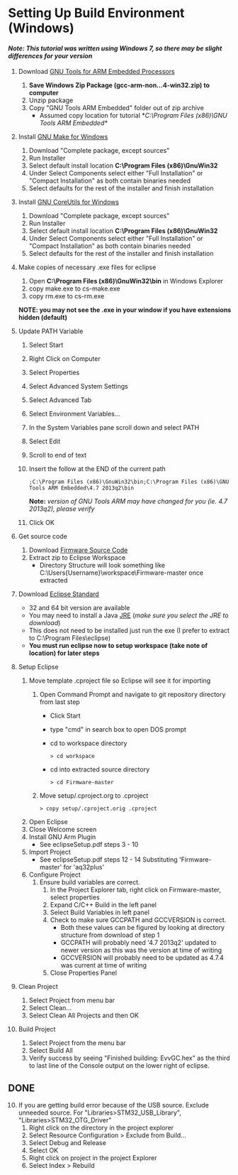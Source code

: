 # Setting Up Build Environment (Windows)

#### *Note: This tutorial was written using Windows 7, so there may be slight differences for your version*

1. 	Download [GNU Tools for ARM Embedded Processors](https://launchpad.net/gcc-arm-embedded) 
	1.	**Save Windows Zip Package (gcc-arm-non...4-win32.zip) to computer**
	1.	Unzip package
	1.	Copy "GNU Tools ARM Embedded" folder out of zip archive
		*	Assumed copy location for tutorial **C:\Program Files (x86)\GNU Tools ARM Embedded\**
2.	Install [GNU Make for Windows](http://gnuwin32.sourceforge.net/packages/make.htm)
	1.	Download "Complete package, except sources"
	2.	Run Installer
	3.	Select default install location **C:\Program Files (x86)\GnuWin32**
	4.	Under Select Components select either "Full Installation" or "Compact Installation" as both contain binaries needed
	5.	Select defaults for the rest of the installer and finish installation
3.	Install [GNU CoreUtils for Windows](http://gnuwin32.sourceforge.net/packages/coreutils.htm)
	1.	Download "Complete package, except sources"
	2.	Run Installer
	3.	Select default install location **C:\Program Files (x86)\GnuWin32**
	4.	Under Select Components select either "Full Installation" or "Compact Installation" as both contain binaries needed
	5.	Select defaults for the rest of the installer and finish installation
4.	Make copies of necessary .exe files for eclipse
	1.	Open **C:\Program Files (x86)\GnuWin32\bin** in Windows Explorer
	2.	copy make.exe to cs-make.exe
	3.	copy rm.exe to cs-rm.exe
	
	**NOTE: you may not see the .exe in your window if you have extensions hidden (default)**
5.	Update PATH Variable
	1. 	Select Start
	2.	Right Click on Computer
	3.	Select Properties
	4.	Select Advanced System Settings
	5.	Select Advanced Tab
	6.	Select Environment Variables...
	7.	In the System Variables pane scroll down and select PATH
	8.	Select Edit
	9.	Scroll to end of text
	10. Insert the follow at the END of the current path
	
		`;C:\Program Files (x86)\GnuWin32\bin;C:\Program Files (x86)\GNU Tools ARM Embedded\4.7 2013q2\bin`
		
		**Note:** *version of GNU Tools ARM may have changed for you (ie. 4.7 2013q2), please verify*
	11.	Click OK
5.	Get source code
	1.	Download [Firmware Source Code](https://github.com/EvvGC/Firmware/archive/master.zip)
	2.	Extract zip to Eclipse Workspace
		*	Directory Structure will look something like C:\Users\{Username}\workspace\Firmware-master once extracted
6.	Download [Eclipse Standard](http://www.eclipse.org/downloads/)
	*	32 and 64 bit version are available
	*	You may need to install a Java [JRE](http://www.oracle.com/technetwork/java/javase/downloads/index.html) (*make sure you select the JRE to download*)
	*	This does not need to be installed just run the exe (I prefer to extract to C:\Program Files\eclipse)
	*	**You must run eclipse now to setup workspace (take note of location) for later steps**
7.	Setup Eclipse
	1.	Move template .cproject file so Eclipse will see it for importing
		1.	Open Command Prompt and navigate to git repository directory from last step
			*	Click Start
			*	type "cmd" in search box to open DOS prompt
			*	cd to workspace directory
				
				`> cd workspace`
			*	cd into extracted source directory
			
				`> cd Firmware-master`
				
		1.	Move setup/.cproject.org to .cproject
		
			`> copy setup/.cproject.orig .cproject`
	2.	Open Eclipse
	3.	Close Welcome screen
	3.	Install GNU Arm Plugin
		*	See eclipseSetup.pdf steps 3 - 10
	4.	Import Project
		*	See eclipseSetup.pdf steps 12 - 14 Substituting 'Firmware-master' for 'aq32plus'
	5.	Configure Project
		1.	Ensure build variables are correct.
			1.  In the Project Explorer tab, right click on Firmware-master, select properties
            2.  Expand C/C++ Build in the left panel
			3.	Select Build Variables in left panel
			4.	Check to make sure GCCPATH and GCCVERSION is correct.
				*	Both these values can be figured by looking at directory structure from download of step 1
				*	GCCPATH will probably need '4.7 2013q2' updated to newer version as this was the version at time of writing
				*	GCCVERSION will probably need to be updated as 4.7.4 was current at time of writing
			7.	Close Properties Panel
8.	Clean Project
	1. 	Select Project from menu bar
	2.	Select Clean...
	3.	Select Clean All Projects and then OK
9.	Build Project
	1.	Select Project from the menu bar
	2.	Select Build All
	3.	Verify success by seeing "Finished building: EvvGC.hex" as the third to last line of the Console output on the lower right of eclipse.
	
	
## DONE

10.	If you are getting build error because of the USB source. Exclude unneeded source. For "Libraries>STM32\_USB\_Library", "Libraries>STM32\_OTG\_Driver"
	1.	Right click on the directory in the project explorer
	2.  Select Resource Configuration > Exclude from Build...
	3.  Select Debug and Release
	4.  Select OK
	5.  Right click on project in the project Explorer
	6.	Select Index > Rebuild
	
	

